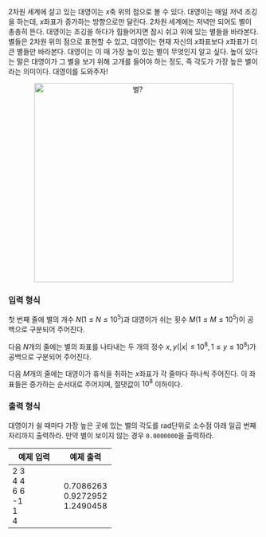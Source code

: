 2차원 세계에 살고 있는 대영이는 $x$축 위의 점으로 볼 수 있다. 대영이는 매일 저녁 조깅을 하는데, $x$좌표가 증가하는 방향으로만 달린다. $2$차원 세계에는 저녁만 되어도 별이 총총히 뜬다. 대영이는 조깅을 하다가 힘들어지면 잠시 쉬고 위에 있는 별들을 바라본다. 별들은 $2$차원 위의 점으로 표현할 수 있고, 대영이는 현재 자신의 $x$좌표보다 $x$좌표가 더 큰 별들만 바라본다. 대영이는 이 때 가장 높이 있는 별이 무엇인지 알고 싶다. 높이 있다는 말은 대영이가 그 별을 보기 위해 고개를 들어야 하는 정도, 즉 각도가 가장 높은 별이라는 의미이다. 대영이를 도와주자!

<center><img src="https://s3.ap-northeast-2.amazonaws.com/oj.uz/old/kriii1_J/pic1.png?dl=1" title="별?" style="width: 400px;"/></center>

### 입력 형식

첫 번째 줄에 별의 개수 $N (1 \le N \le 10^{5})$과 대영이가 쉬는 횟수 $M (1 \le M \le 10^5)$이 공백으로 구분되어 주어진다.

다음 $N$개의 줄에는 별의 좌표를 나타내는 두 개의 정수 $x, y (|x| \le 10^{8}, 1 \le y \le 10^8)$가 공백으로 구분되어 주어진다.

다음 $M$개의 줄에는 대영이가 휴식을 취하는 $x$좌표가 각 줄마다 하나씩 주어진다. 이 좌표들은 증가하는 순서대로 주어지며, 절댓값이 $10^{8}$ 이하이다.

### 출력 형식

대영이가 쉴 때마다 가장 높은 곳에 있는 별의 각도를 rad단위로 소수점 아래 일곱 번째 자리까지 출력하라. 만약 별이 보이지 않는 경우 `0.0000000`을 출력하라.

<table class='table table-bordered table-condensed'>
 <thead>
  <tr>
   <th>예제 입력</th>
   <th>예제 출력</th>
  </tr>
 </thead>
 <tbody>
  <tr>
   <td style="width: 50%;" class="code-font">2 3<br/>
4 4<br/>
6 6<br/>
-1<br/>
1<br/>
4</td>
   <td class="code-font">0.7086263<br/>
0.9272952<br/>
1.2490458</td>
  </tr>
 </tbody>
</table>
